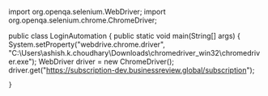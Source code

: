 import org.openqa.selenium.WebDriver;
import org.openqa.selenium.chrome.ChromeDriver;

public class LoginAutomation {
    public static void main(String[] args) {
        System.setProperty("webdrive.chrome.driver", "C:\\Users\\ashish.k.choudhary\\Downloads\\chromedriver_win32\\chromedriver.exe");
     WebDriver driver = new ChromeDriver();
     driver.get("https://subscription-dev.businessreview.global/subscription");
     

    }
